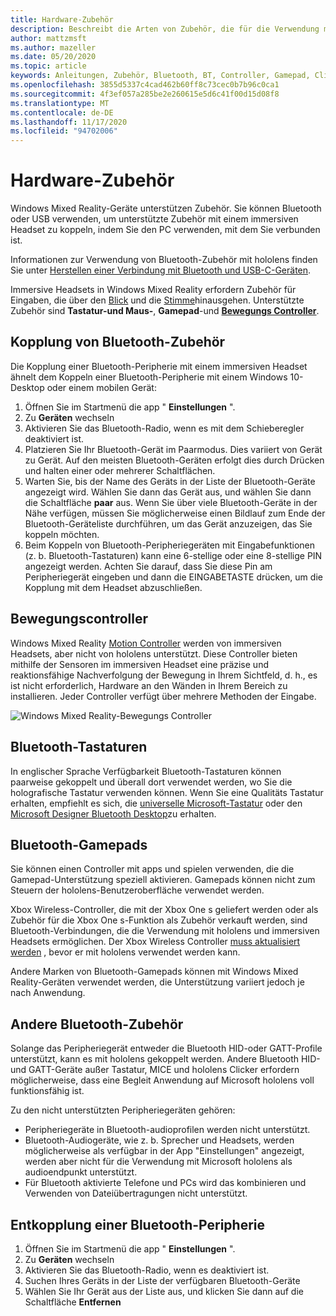 ```yaml
---
title: Hardware-Zubehör
description: Beschreibt die Arten von Zubehör, die für die Verwendung mit Windows Mixed Reality verfügbar sind, und wie diese eingerichtet werden.
author: mattzmsft
ms.author: mazeller
ms.date: 05/20/2020
ms.topic: article
keywords: Anleitungen, Zubehör, Bluetooth, BT, Controller, Gamepad, Clicker, Xbox, Hardware, Mixed Reality-Headset, Windows Mixed Reality-Headset, Virtual Reality-Headset, Motion Controller
ms.openlocfilehash: 3855d5337c4cad462b60ff8c73cec0b7b96c0ca1
ms.sourcegitcommit: 4f3ef057a285be2e260615e5d6c41f00d15d08f8
ms.translationtype: MT
ms.contentlocale: de-DE
ms.lasthandoff: 11/17/2020
ms.locfileid: "94702006"
---
```

# <a name="hardware-accessories"></a>Hardware-Zubehör

Windows Mixed Reality-Geräte unterstützen Zubehör. Sie können Bluetooth oder USB verwenden, um unterstützte Zubehör mit einem immersiven Headset zu koppeln, indem Sie den PC verwenden, mit dem Sie verbunden ist.

Informationen zur Verwendung von Bluetooth-Zubehör mit hololens finden Sie unter [Herstellen einer Verbindung mit Bluetooth und USB-C-Geräten](https://docs.microsoft.com/hololens/hololens-connect-devices).

Immersive Headsets in Windows Mixed Reality erfordern Zubehör für Eingaben, die über den [Blick](../design/gaze-and-commit.md) und die [Stimme](../design/voice-input.md)hinausgehen. Unterstützte Zubehör sind **Tastatur-und Maus-**, **Gamepad**-und **[Bewegungs Controller](../design/motion-controllers.md)**.

## <a name="pairing-bluetooth-accessories"></a>Kopplung von Bluetooth-Zubehör

Die Kopplung einer Bluetooth-Peripherie mit einem immersiven Headset ähnelt dem Koppeln einer Bluetooth-Peripherie mit einem Windows 10-Desktop oder einem mobilen Gerät:

1. Öffnen Sie im Startmenü die app " **Einstellungen** ".
2. Zu **Geräten** wechseln
3. Aktivieren Sie das Bluetooth-Radio, wenn es mit dem Schieberegler deaktiviert ist.
4. Platzieren Sie Ihr Bluetooth-Gerät im Paarmodus. Dies variiert von Gerät zu Gerät. Auf den meisten Bluetooth-Geräten erfolgt dies durch Drücken und halten einer oder mehrerer Schaltflächen.
5. Warten Sie, bis der Name des Geräts in der Liste der Bluetooth-Geräte angezeigt wird. Wählen Sie dann das Gerät aus, und wählen Sie dann die Schaltfläche **paar** aus. Wenn Sie über viele Bluetooth-Geräte in der Nähe verfügen, müssen Sie möglicherweise einen Bildlauf zum Ende der Bluetooth-Geräteliste durchführen, um das Gerät anzuzeigen, das Sie koppeln möchten.
6. Beim Koppeln von Bluetooth-Peripheriegeräten mit Eingabefunktionen (z. b. Bluetooth-Tastaturen) kann eine 6-stellige oder eine 8-stellige PIN angezeigt werden. Achten Sie darauf, dass Sie diese Pin am Peripheriegerät eingeben und dann die EINGABETASTE drücken, um die Kopplung mit dem Headset abzuschließen.

## <a name="motion-controllers"></a>Bewegungscontroller

Windows Mixed Reality [Motion Controller](../design/motion-controllers.md) werden von immersiven Headsets, aber nicht von hololens unterstützt. Diese Controller bieten mithilfe der Sensoren im immersiven Headset eine präzise und reaktionsfähige Nachverfolgung der Bewegung in Ihrem Sichtfeld, d. h., es ist nicht erforderlich, Hardware an den Wänden in Ihrem Bereich zu installieren. Jeder Controller verfügt über mehrere Methoden der Eingabe.

![Windows Mixed Reality-Bewegungs Controller](../design/images/winmr-ck-1080x1080-350px.jpg)

## <a name="bluetooth-keyboards"></a>Bluetooth-Tastaturen

In englischer Sprache Verfügbarkeit Bluetooth-Tastaturen können paarweise gekoppelt und überall dort verwendet werden, wo Sie die holografische Tastatur verwenden können. Wenn Sie eine Qualitäts Tastatur erhalten, empfiehlt es sich, die [universelle Microsoft-Tastatur](https://www.microsoft.com/accessories/products/keyboards/universal-foldable-keyboard/gu5-00001) oder den [Microsoft Designer Bluetooth Desktop](https://www.microsoft.com/accessories/products/keyboards/designer-bluetooth-desktop/7n9-00001)zu erhalten.

## <a name="bluetooth-gamepads"></a>Bluetooth-Gamepads

Sie können einen Controller mit apps und spielen verwenden, die die Gamepad-Unterstützung speziell aktivieren. Gamepads können nicht zum Steuern der hololens-Benutzeroberfläche verwendet werden.

Xbox Wireless-Controller, die mit der Xbox One s geliefert werden oder als Zubehör für die Xbox One s-Funktion als Zubehör verkauft werden, sind Bluetooth-Verbindungen, die die Verwendung mit hololens und immersiven Headsets ermöglichen. Der Xbox Wireless Controller [muss aktualisiert werden](https://support.xbox.com/xbox-one/accessories/update-controller-for-stereo-headset-adapter) , bevor er mit hololens verwendet werden kann.

Andere Marken von Bluetooth-Gamepads können mit Windows Mixed Reality-Geräten verwendet werden, die Unterstützung variiert jedoch je nach Anwendung.

## <a name="other-bluetooth-accessories"></a>Andere Bluetooth-Zubehör

Solange das Peripheriegerät entweder die Bluetooth HID-oder GATT-Profile unterstützt, kann es mit hololens gekoppelt werden. Andere Bluetooth HID-und GATT-Geräte außer Tastatur, MICE und hololens Clicker erfordern möglicherweise, dass eine Begleit Anwendung auf Microsoft hololens voll funktionsfähig ist.

Zu den nicht unterstützten Peripheriegeräten gehören:

* Peripheriegeräte in Bluetooth-audioprofilen werden nicht unterstützt.
* Bluetooth-Audiogeräte, wie z. b. Sprecher und Headsets, werden möglicherweise als verfügbar in der App "Einstellungen" angezeigt, werden aber nicht für die Verwendung mit Microsoft hololens als audioendpunkt unterstützt.
* Für Bluetooth aktivierte Telefone und PCs wird das kombinieren und Verwenden von Dateiübertragungen nicht unterstützt.

## <a name="unpairing-a-bluetooth-peripheral"></a>Entkopplung einer Bluetooth-Peripherie

1. Öffnen Sie im Startmenü die app " **Einstellungen** ".
2. Zu **Geräten** wechseln
3. Aktivieren Sie das Bluetooth-Radio, wenn es deaktiviert ist.
4. Suchen Ihres Geräts in der Liste der verfügbaren Bluetooth-Geräte
5. Wählen Sie Ihr Gerät aus der Liste aus, und klicken Sie dann auf die Schaltfläche **Entfernen**
